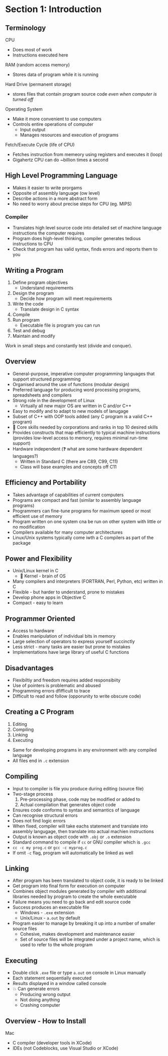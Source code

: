 # Section 1: Introduction

## Terminology

CPU
* Does most of work
* Instructions executed here

RAM (random access memory)
* Stores data of program while it is running

Hard Drive (permanent storage)
* stores files that contain program source code *even when computer is turned off*

Operating System
* Make it more convenient to use computers
* Controls entire operations of computer
    * Input output
    * Manages resources and execution of programs

Fetch/Execute Cycle (life of CPU)
* Fetches instruction from memeory using registers and executes it (loop)
* Gigahertz CPU can do ~billion times a second

## High Level Programming Language
* Makes it easier to write prorgams
* Opposite of assembly language (ow level)
* Describe actions in a more abstract form
* No need to worry about precise steps for CPU (eg. MIPS)

### Compiler
* Translates high level source code into detailed set of machine language instructions the computer requires
* Program does high-level thinking, compiler generates tedious instructions to CPU
* Check that program has valid syntax, finds errors and reports them to you

## Writing a Program
1. Define program objectives
    * Understand requirements
2. Design the program
    * Decide how program will meet requirements
3. Write the code
    * Translate design in C syntax
4. Compile
5. Run program
    * Executable file is program you can run
6. Test and debug
7. Maintain and modify

Work in small steps and constantly test (divide and conquer).

## Overview
* General-purpose, imperative computer programming languages that support structured programming
* Organised around the use of functions (modular design)
* Preferred language for producing word processing programs, spreadsheets and compilers
* Strong role in the development of Linux
  * Virtually all new major OS are written in C and/or C++
* Easy to modify and to adapt to new models of lanugage
* Subset of C++ with OOP tools added (any C program is a valid C++ program)
* 🌟 Core skills needed by corporations and ranks in top 10 desired skills
* Provides constructs that map efficiently to typical machine instructions (provides low-level access to memory, requires minimal run-time support)
* Hardware independent (❓ what are some hardware dependent languages?)
  * Written in Standard C (there are C89, C99, C11)
  * Class will base examples and concepts off C11

## Efficiency and Portability
* Takes advantage of capabilities of current computers
* Programs are compact and fast (similar to assembly language programs)
* Programmers can fine-tune programs for maximum speed or most efficient use of memory
* Program written on one system cna be run on other system with little or no modification
* Compilers available for many computer architectures
* Linux/Unix systems typically come iwth a C compilers as part of the package

## Power and Flexibility
* Unix/Linux kernel in C
  * 📕 Kernel - brain of OS
* Many compilers and interpreters (FORTRAN, Perl, Python, etc) written in C
* Flexible - but harder to understand, prone to mistakes
* Develop phone apps in Objective C
* Compact - easy to learn

## Programmer Oriented
* Access to hardware
* Enables manipulation of individual bits in memory
* Large selection of operators to express yourself succinctly 
* Less strict - many tasks are easier but prone to mistakes
* Implementations have large library of useful C functions

## Disadvantages
* Flexibiltiy and freedom requires added responsibiity
* Use of pointers is problematic and abused
* Programming errors dfifficult to trace
* Difficult to read and follow (opporunity to write obscure code)

## Creating a C Program
1. Editing
2. Compiling
3. Linking
4. Executing

* Same for developing programs in any environment with any compiled language
* All files end in `.c` extension

## Compiling
* Input to compiler is file you produce during editing (source file)
* Two-stage process
  1. Pre-processing phase, code may be modified or added to
  2. Actual compilation that generates object code
* Ensures code conforms to syntax and semantics of language
* Can recognise structural errors
* Does not find logic errors
* When fixed, compiler will take eachs statement and translate into assembly langugage, then translate into actual machien instructions
* Output is known as object code with `.obj` or `.o` extension
* Standard command to compile if `cc` or GNU compiler which is `.gcc`
* `cc -c my prog.c` or `gcc -c myprog.c`
* If omit `-c` flag, program will automatically be linked as well

## Linking
* After program has been translated to object code, it is ready to be linked
* Get program into final form for execution on computer
* Combines object modules generated by compiler with additional libraries needed by program to create the whole executable
* Failure means you need to go back and edit source code
* Success produces an executable file
  * Windows - `.exe` extension
  * Unix/Linux - `a.out` by default
* Program easier to manage by breaking it up into a number of smaller source files
  * Cohesive, makes development and maintenance easier
  * Set of source files will be integrated under a project name, which is used to refer to the whole program

## Executing
* Double click `.exe` file or type `a.out` on console in Linux manually
* Each statement sequentially executed
* Results displayed in a window called console
* 💥 Can generate errors
  * Producing wrong output
  * Not doing anything
  * Crashing computer

## Overview - How to Install

Mac
* C compiler (developer tools in XCode)
* IDEs (not Codeblocks, use Visual Studio or XCode)
